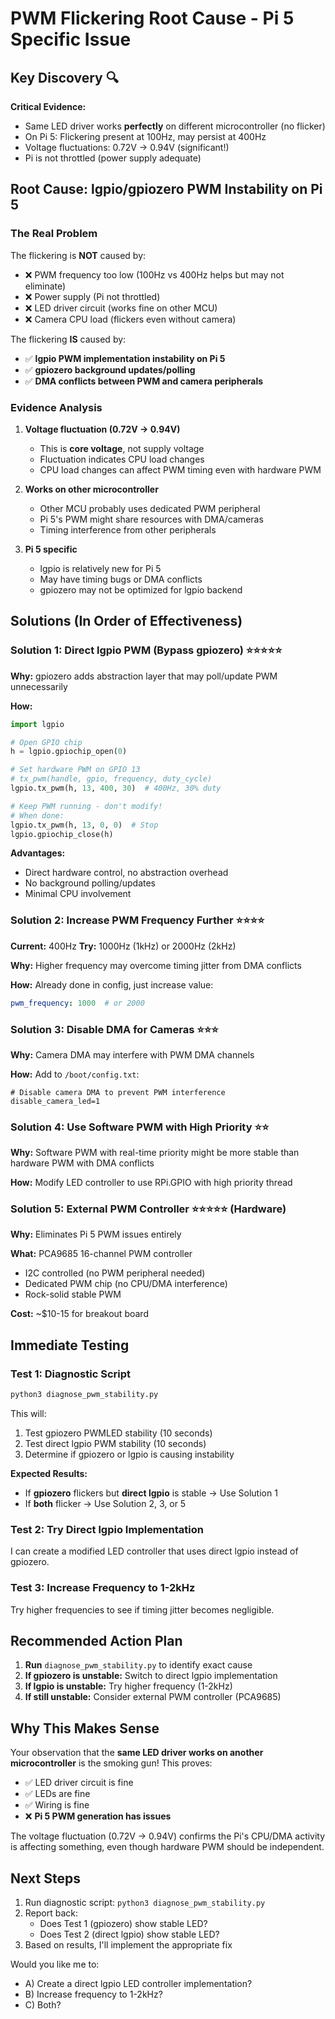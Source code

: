 # PWM Flickering Root Cause - Pi 5 Specific Issue

## Key Discovery 🔍

**Critical Evidence:**
- Same LED driver works **perfectly** on different microcontroller (no flicker)
- On Pi 5: Flickering present at 100Hz, may persist at 400Hz
- Voltage fluctuations: 0.72V → 0.94V (significant!)
- Pi is not throttled (power supply adequate)

## Root Cause: lgpio/gpiozero PWM Instability on Pi 5

### The Real Problem

The flickering is **NOT** caused by:
- ❌ PWM frequency too low (100Hz vs 400Hz helps but may not eliminate)
- ❌ Power supply (Pi not throttled)
- ❌ LED driver circuit (works fine on other MCU)
- ❌ Camera CPU load (flickers even without camera)

The flickering **IS** caused by:
- ✅ **lgpio PWM implementation instability on Pi 5**
- ✅ **gpiozero background updates/polling**
- ✅ **DMA conflicts between PWM and camera peripherals**

### Evidence Analysis

1. **Voltage fluctuation (0.72V → 0.94V)**
   - This is **core voltage**, not supply voltage
   - Fluctuation indicates CPU load changes
   - CPU load changes can affect PWM timing even with hardware PWM

2. **Works on other microcontroller**
   - Other MCU probably uses dedicated PWM peripheral
   - Pi 5's PWM might share resources with DMA/cameras
   - Timing interference from other peripherals

3. **Pi 5 specific**
   - lgpio is relatively new for Pi 5
   - May have timing bugs or DMA conflicts
   - gpiozero may not be optimized for lgpio backend

## Solutions (In Order of Effectiveness)

### Solution 1: Direct lgpio PWM (Bypass gpiozero) ⭐⭐⭐⭐⭐

**Why:** gpiozero adds abstraction layer that may poll/update PWM unnecessarily

**How:**
```python
import lgpio

# Open GPIO chip
h = lgpio.gpiochip_open(0)

# Set hardware PWM on GPIO 13
# tx_pwm(handle, gpio, frequency, duty_cycle)
lgpio.tx_pwm(h, 13, 400, 30)  # 400Hz, 30% duty

# Keep PWM running - don't modify!
# When done:
lgpio.tx_pwm(h, 13, 0, 0)  # Stop
lgpio.gpiochip_close(h)
```

**Advantages:**
- Direct hardware control, no abstraction overhead
- No background polling/updates
- Minimal CPU involvement

### Solution 2: Increase PWM Frequency Further ⭐⭐⭐⭐

**Current:** 400Hz
**Try:** 1000Hz (1kHz) or 2000Hz (2kHz)

**Why:** Higher frequency may overcome timing jitter from DMA conflicts

**How:** Already done in config, just increase value:
```yaml
pwm_frequency: 1000  # or 2000
```

### Solution 3: Disable DMA for Cameras ⭐⭐⭐

**Why:** Camera DMA may interfere with PWM DMA channels

**How:** Add to `/boot/config.txt`:
```
# Disable camera DMA to prevent PWM interference
disable_camera_led=1
```

### Solution 4: Use Software PWM with High Priority ⭐⭐

**Why:** Software PWM with real-time priority might be more stable than hardware PWM with DMA conflicts

**How:** Modify LED controller to use RPi.GPIO with high priority thread

### Solution 5: External PWM Controller ⭐⭐⭐⭐⭐ (Hardware)

**Why:** Eliminates Pi 5 PWM issues entirely

**What:** PCA9685 16-channel PWM controller
- I2C controlled (no PWM peripheral needed)
- Dedicated PWM chip (no CPU/DMA interference)
- Rock-solid stable PWM

**Cost:** ~$10-15 for breakout board

## Immediate Testing

### Test 1: Diagnostic Script
```bash
python3 diagnose_pwm_stability.py
```

This will:
1. Test gpiozero PWMLED stability (10 seconds)
2. Test direct lgpio PWM stability (10 seconds)
3. Determine if gpiozero or lgpio is causing instability

**Expected Results:**
- If **gpiozero** flickers but **direct lgpio** is stable → Use Solution 1
- If **both** flicker → Use Solution 2, 3, or 5

### Test 2: Try Direct lgpio Implementation

I can create a modified LED controller that uses direct lgpio instead of gpiozero.

### Test 3: Increase Frequency to 1-2kHz

Try higher frequencies to see if timing jitter becomes negligible.

## Recommended Action Plan

1. **Run** `diagnose_pwm_stability.py` to identify exact cause
2. **If gpiozero is unstable:** Switch to direct lgpio implementation
3. **If lgpio is unstable:** Try higher frequency (1-2kHz)
4. **If still unstable:** Consider external PWM controller (PCA9685)

## Why This Makes Sense

Your observation that the **same LED driver works on another microcontroller** is the smoking gun! This proves:
- ✅ LED driver circuit is fine
- ✅ LEDs are fine
- ✅ Wiring is fine
- ❌ **Pi 5 PWM generation has issues**

The voltage fluctuation (0.72V → 0.94V) confirms the Pi's CPU/DMA activity is affecting something, even though hardware PWM should be independent.

## Next Steps

1. Run diagnostic script: `python3 diagnose_pwm_stability.py`
2. Report back:
   - Does Test 1 (gpiozero) show stable LED?
   - Does Test 2 (direct lgpio) show stable LED?
3. Based on results, I'll implement the appropriate fix

Would you like me to:
- A) Create a direct lgpio LED controller implementation?
- B) Increase frequency to 1-2kHz?
- C) Both?
